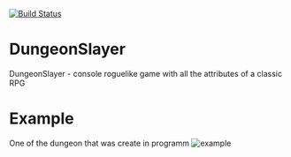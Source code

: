 [![Build Status](https://travis-ci.org/SongToSoft/DungeonSlayer-roguelike.svg?branch=master)](https://travis-ci.org/SongToSoft/DungeonSlayer-roguelike)

# DungeonSlayer
DungeonSlayer - console roguelike game with all the attributes of a classic RPG

# Example
One of the dungeon that was create in programm
![example](https://github.com/TakingAway/DungeonSlayer-roguelike/blob/master/Image/NewDungeon.png)

